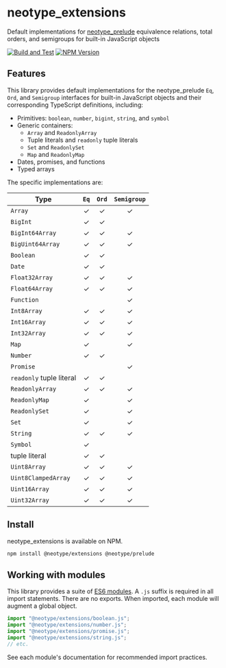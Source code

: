 # neotype_extensions

Default implementations for [neotype_prelude] equivalence relations, total
orders, and semigroups for built-in JavaScript objects

[![Build and Test](https://github.com/jmartinezmaes/neotype_extensions/actions/workflows/build_and_test.yml/badge.svg)](https://github.com/jmartinezmaes/neotype_prelude/actions/workflows/build_and_test.yml)
[![NPM Version](https://img.shields.io/npm/v/@neotype/extensions?color=33cd56&logo=npm&label=NPM)](https://www.npmjs.com/package/@neotype/prelude)

## Features

This library provides default implementations for the neotype_prelude `Eq`,
`Ord`, and `Semigroup` interfaces for built-in JavaScript objects and their
corresponding TypeScript definitions, including:

-   Primitives: `boolean`, `number`, `bigint`, `string`, and `symbol`
-   Generic containers:
    -   `Array` and `ReadonlyArray`
    -   Tuple literals and `readonly` tuple literals
    -   `Set` and `ReadonlySet`
    -   `Map` and `ReadonlyMap`
-   Dates, promises, and functions
-   Typed arrays

The specific implementations are:

| Type                     | `Eq` | `Ord` | `Semigroup` |
| ------------------------ | :--: | :---: | :---------: |
| `Array`                  |  ✓   |   ✓   |      ✓      |
| `BigInt`                 |  ✓   |   ✓   |             |
| `BigInt64Array`          |  ✓   |   ✓   |      ✓      |
| `BigUint64Array`         |  ✓   |   ✓   |      ✓      |
| `Boolean`                |  ✓   |   ✓   |             |
| `Date`                   |  ✓   |   ✓   |             |
| `Float32Array`           |  ✓   |   ✓   |      ✓      |
| `Float64Array`           |  ✓   |   ✓   |      ✓      |
| `Function`               |      |       |      ✓      |
| `Int8Array`              |  ✓   |   ✓   |      ✓      |
| `Int16Array`             |  ✓   |   ✓   |      ✓      |
| `Int32Array`             |  ✓   |   ✓   |      ✓      |
| `Map`                    |  ✓   |       |      ✓      |
| `Number`                 |  ✓   |   ✓   |             |
| `Promise`                |      |       |      ✓      |
| `readonly` tuple literal |  ✓   |   ✓   |             |
| `ReadonlyArray`          |  ✓   |   ✓   |      ✓      |
| `ReadonlyMap`            |  ✓   |       |      ✓      |
| `ReadonlySet`            |  ✓   |       |      ✓      |
| `Set`                    |  ✓   |       |      ✓      |
| `String`                 |  ✓   |   ✓   |      ✓      |
| `Symbol`                 |  ✓   |       |             |
| tuple literal            |  ✓   |   ✓   |             |
| `Uint8Array`             |  ✓   |   ✓   |      ✓      |
| `Uint8ClampedArray`      |  ✓   |   ✓   |      ✓      |
| `Uint16Array`            |  ✓   |   ✓   |      ✓      |
| `Uint32Array`            |  ✓   |   ✓   |      ✓      |

## Install

neotype_extensions is available on NPM.

```sh
npm install @neotype/extensions @neotype/prelude
```

## Working with modules

This library provides a suite of [ES6 modules]. A `.js` suffix is required in
all import statements. There are no exports. When imported, each module will
augment a global object.

```ts
import "@neotype/extensions/boolean.js";
import "@neotype/extensions/number.js";
import "@neotype/extensions/promise.js";
import "@neotype/extensions/string.js";
// etc.
```

See each module's documentation for recommended import practices.

[neotype_prelude]: https://github.com/jmartinezmaes/neotype_prelude
[es6 modules]:
	https://exploringjs.com/es6/ch_modules.html#sec_basics-of-es6-modules
